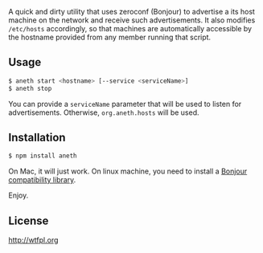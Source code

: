 A quick and dirty utility that uses zeroconf (Bonjour) to advertise a its host machine 
on the network and receive such advertisements. It also modifies `/etc/hosts` accordingly,
so that machines are automatically accessible by the hostname provided from any member running
that script.

## Usage

```bash
$ aneth start <hostname> [--service <serviceName>]
$ aneth stop
```

You can provide a `serviceName` parameter that will be used to listen for advertisements. 
Otherwise, `org.aneth.hosts` will be used.

## Installation

```bash
$ npm install aneth
```

On Mac, it will just work. On linux machine, you need to install a [Bonjour
compatibility library](https://github.com/agnat/node_mdns#installation).

Enjoy.

## License

http://wtfpl.org